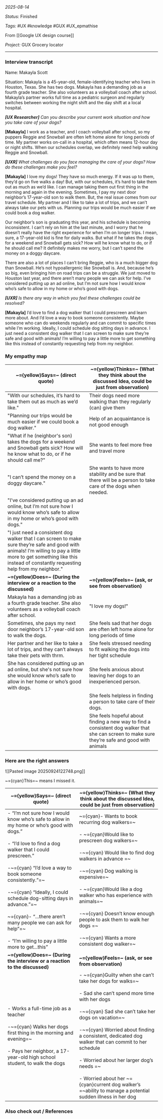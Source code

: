 *2025-08-14*

*Status:* Finished

*Tags:* #UX #knowledge #GUX #UX_epmathise

From [[Google UX design course]]

*Project:* GUX Grocery locator

<hr>

### Interview transcript

Name: Makayla Scott

Situation: Makayla is a 45-year-old, female-identifying teacher who lives in Houston, Texas. She has two dogs. Makayla has a demanding job as a fourth grade teacher. She also volunteers as a volleyball coach after school. Makayla’s partner works full time as a pediatric surgeon and regularly switches between working the night shift and the day shift at a local hospital.  

_**[UX Researcher]**_ _Can you describe your current work situation and how you take care of your dogs?_ 

**[Makayla]** I work as a teacher, and I coach volleyball after school, so my puppers Reggie and Snowball are often left home alone for long periods of time. My partner works on-call in a hospital, which often means 12-hour day or night shifts. When our schedules overlap, we definitely need help walking Reggie and Snowball.

_**[UXR]**_ _What challenges do you face managing the care of your dogs? How do these challenges make you feel?_

**[Makayla]** I love my dogs! They have so much energy. If it was up to them, they’d go on five walks a day! But, with our schedules, it’s hard to take them out as much as we’d like. I can manage taking them out first thing in the morning and again in the evening. Sometimes, I pay my next door neighbor’s 17-year-old son to walk them. But, the real issue comes from our travel schedule. My partner and I like to take a lot of trips, and we can’t always take our pets with us. Planning our trips would be much easier if we could book a dog walker. 

Our neighbor’s son is graduating this year, and his schedule is becoming inconsistent. I can’t rely on him at the last minute, and I worry that he doesn’t really have the right experience for when I’m on longer trips. I mean, sure, a 17-year-old kid is fine for daily walks. But what if he takes the dogs for a weekend and Snowball gets sick? How will he know what to do, or if he should call me? It definitely makes me worry, but I can’t spend the money on a doggy daycare.

There are also a lot of places I can’t bring Reggie, who is a much bigger dog than Snowball. He’s not hypoallergenic like Snowball is. And, because he’s so big, even bringing him on road trips can be a struggle. We just moved to Houston last year, and there aren’t many people we can ask for help. I’ve considered putting up an ad online, but I’m not sure how I would know who’s safe to allow in my home or who’s good with dogs.  

_**[UXR]**_ _Is there any way in which you feel these challenges could be resolved?_

**[Makayla]** I’d love to find a dog walker that I could prescreen and learn more about. And I’d love a way to book someone consistently. Maybe someone who can do weekends regularly and can commit to specific times while I’m working. Ideally, I could schedule dog sitting days in advance. I just need a consistent dog walker that I can screen to make sure they’re safe and good with animals! I’m willing to pay a little more to get something like this instead of constantly requesting help from my neighbor.

### My empathy map

| ~={yellow}Says=~ (direct quote)                                                                                                                                                                                              | ~={yellow}Thinks=~ (What they think about the discussed Idea, could be just from observation)                                                 |
| ---------------------------------------------------------------------------------------------------------------------------------------------------------------------------------------------------------------------------- | --------------------------------------------------------------------------------------------------------------------------------------------- |
| "With our schedules, it’s hard to take them out as much as we’d like."                                                                                                                                                       | Their dogs need more walking than they regularly (can) give them                                                                              |
| "Planning our trips would be much easier if we could book a dog walker."                                                                                                                                                     | Help of an acquaintance is not good enough                                                                                                    |
| "What if he (neighbor's son) takes the dogs for a weekend and Snowball gets sick? How will he know what to do, or if he should call me?"                                                                                     | She wants to feel more free and travel more                                                                                                   |
| "I can’t spend the money on a doggy daycare."                                                                                                                                                                                | She wants to have more stability and be sure that there will be a person to take care of the dogs when needed.                                |
| "I’ve considered putting up an ad online, but I’m not sure how I would know who’s safe to allow in my home or who’s good with dogs."                                                                                         |                                                                                                                                               |
| "I just need a consistent dog walker that I can screen to make sure they’re safe and good with animals! I’m willing to pay a little more to get something like this instead of constantly requesting help from my neighbor." |                                                                                                                                               |
| **~={yellow}Does=~ (During the interview or a reaction to the discussed)**                                                                                                                                                   | **~={yellow}Feels=~ (ask, or see from observation)**                                                                                          |
| Makayla has a demanding job as a fourth grade teacher. She also volunteers as a volleyball coach after school.                                                                                                               | "I love my dogs!"                                                                                                                             |
| Sometimes, she pays my next door neighbor’s 17-year-old son to walk the dogs.                                                                                                                                                | She feels sad that her dogs are often left home alone for long periods of time                                                                |
| Her partner and her like to take a lot of trips, and they can’t always take their pets with thrm.                                                                                                                            | She feels stressed needing to fit walking the dogs into her tight schedule                                                                    |
| She has considered putting up an ad online, but she's not sure how she would know who’s safe to allow in her home or who’s good with dogs.                                                                                   | She feels anxious about leaving her dogs to an inexperienced person.                                                                          |
|                                                                                                                                                                                                                              | She feels helpless in finding a person to take care of their dogs.                                                                            |
|                                                                                                                                                                                                                              | She feels hopeful about finding a new way to find a consistent dog walker that she can screen to make sure they’re safe and good with animals |
### Here are the right answers

![[Pasted image 20250924122748.png]]

~={cyan}This=~ means I missed it.

| ~={yellow}Says=~ (direct quote)                                                                                                                                                                                                                                                                                                                                                                                                                             | ~={yellow}Thinks=~ (What they think about the discussed Idea, could be just from observation)                                                                                                                                                                                                                                                                                                                                                                              |
| ----------------------------------------------------------------------------------------------------------------------------------------------------------------------------------------------------------------------------------------------------------------------------------------------------------------------------------------------------------------------------------------------------------------------------------------------------------- | -------------------------------------------------------------------------------------------------------------------------------------------------------------------------------------------------------------------------------------------------------------------------------------------------------------------------------------------------------------------------------------------------------------------------------------------------------------------------- |
| - “I’m not sure how I would know who’s safe to allow in my home or who’s good with dogs.”<br>    <br>- “I’d love to find a dog walker that I could prescreen.”<br>    <br>-~={cyan} “I’d love a way to book someone consistently.”=~<br>    <br>-~={cyan} “Ideally, I could schedule dog-sitting days in advance.”=~<br>    <br>~={cyan}- “...there aren’t many people we can ask for help”=~<br>    <br>- “I’m willing to pay a little more to get...this” | ~={cyan}- Wants to book recurring dog walkers=~<br>    <br>- ~={cyan}Would like to prescreen dog walkers=~<br>    <br>-~={cyan} Would like to find dog walkers in advance =~<br>    <br>-~={cyan} Dog walking is expensive=~<br>    <br>- ~={cyan}Would like a dog walker who has experience with animals=~<br>    <br>-~={cyan} Doesn’t know enough people to ask them to walk her dogs =~<br>    <br>-~={cyan} Wants a more consistent dog walker=~                      |
| **~={yellow}Does=~ (During the interview or a reaction to the discussed)**                                                                                                                                                                                                                                                                                                                                                                                  | **~={yellow}Feels=~ (ask, or see from observation)**                                                                                                                                                                                                                                                                                                                                                                                                                       |
| - Works a full-time job as a teacher<br>    <br>-~={cyan} Walks her dogs first thing in the morning and evening=~<br>    <br>- Pays her neighbor, a 17-year-old high school student, to walk the dogs                                                                                                                                                                                                                                                       | - ~={cyan}Guilty when she can’t take her dogs for walks=~<br>    <br>- Sad she can’t spend more time with her dogs<br>    <br>-~={cyan} Sad she can’t take her dogs on vacation=~<br>    <br>-~={cyan} Worried about finding a consistent, dedicated dog walker that can commit to her schedule<br>    <br>- Worried about her larger dog’s needs =~<br>    <br>- Worried about her ~={cyan}current dog walker’s =~ability to manage a potential sudden illness in her dog |

### Also check out / References

